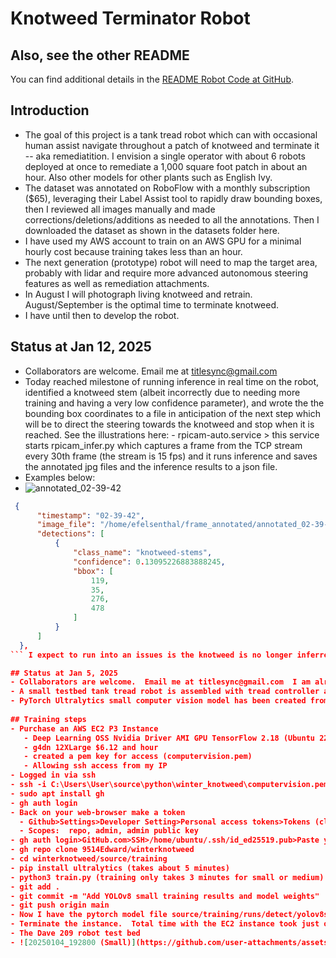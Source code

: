# Knotweed Terminator Robot
## Also, see the other README  
You can find additional details in the [README Robot Code at GitHub](https://github.com/9514Edward/winterknotweed/tree/main/robot-source#startup-files).  

## Introduction
  - The goal of this project is a tank tread robot which can with occasional human assist navigate throughout a patch of knotweed and terminate it -- aka remediatition.  I envision a single operator with about 6 robots deployed at once to remediate a 1,000 square foot patch in about an hour.  Also other models for other plants such as English Ivy.
  - The dataset was annotated on RoboFlow with a monthly subscription ($65), leveraging their Label Assist tool to rapidly draw bounding boxes, then I reviewed all images manually and made corrections/deletions/additions as needed to all the annotations.  Then I downloaded the dataset as shown in the datasets folder here.
  - I have used my AWS account to train on an AWS GPU for a minimal hourly cost because training takes less than an hour.
  - The next generation (prototype) robot will need to map the target area, probably with lidar and require more advanced autonomous steering features as well as remediation attachments.
  - In August I will photograph living knotweed and retrain. August/September is the optimal time to terminate knotweed.
  - I have until then to develop the robot.

## Status at Jan 12, 2025
  - Collaborators are welcome.  Email me at titlesync@gmail.com
  - Today reached milestone of running inference in real time on the robot, identified a knotweed stem (albeit incorrectly due to needing more training and having a very low confidence parameter), and wrote the the bounding box coordinates to a file in anticipation of the next step which will be to direct the steering towards the knotweed and stop when it is reached.  See the illustrations here:   - rpicam-auto.service > this service starts rpicam_infer.py which captures a frame from the TCP stream every 30th frame (the stream is 15 fps) and it runs inference and saves the annotated jpg files and the inference results to a json file.
  - Examples below:
  - ![annotated_02-39-42](https://github.com/user-attachments/assets/e5b95ab1-7a3a-48e0-aa65-988d83eab7e9)
  ```json
   {
        "timestamp": "02-39-42",
        "image_file": "/home/efelsenthal/frame_annotated/annotated_02-39-42.jpg",
        "detections": [
            {
                "class_name": "knotweed-stems",
                "confidence": 0.13095226883888245,
                "bbox": [
                    119,
                    35,
                    276,
                    478
                ]
            }
        ]
    },
``` I expect to run into an issues is the knotweed is no longer inferred as it drives close to it.  

## Status at Jan 5, 2025
  - Collaborators are welcome.  Email me at titlesync@gmail.com  I am already collaborating with chat GPT 3 and Google.  I have no education or training on the software and hardware discussed in this project but I am capable of asking the right questions of the right tools to get things to work.
  - A small testbed tank tread robot is assembled with tread controller and camera.  It is integrated with an off the shelf bluetooth game controller and can drive around via manual inputs from the game controller.
  - PyTorch Ultralytics small computer vision model has been created from 120 images and is based on the COCO framework and works only with confidence level of 12% or so.  Many more training photos are needed.
    
## Training steps
  - Purchase an AWS EC2 P3 Instance
     - Deep Learning OSS Nvidia Driver AMI GPU TensorFlow 2.18 (Ubuntu 22.04)
     - g4dn 12XLarge $6.12 and hour
     - created a pem key for access (computervision.pem)
     - Allowing ssh access from my IP
  - Logged in via ssh
  - ssh -i C:\Users\User\source\python\winter_knotweed\computervision.pem ubuntu@ec2-52-206-140-136.compute-1.amazonaws.com
  - sudo apt install gh
  - gh auth login
  - Back on your web-browser make a token
    - Github>Settings>Developer Setting>Personal access tokens>Tokens (classic)
    - Scopes:  repo, admin, admin public key
  - gh auth login>GitHub.com>SSH>/home/ubuntu/.ssh/id_ed25519.pub>Paste your authentication token>
  - gh repo clone 9514Edward/winterknotweed
  - cd winterknotweed/source/training
  - pip install ultralytics (takes about 5 minutes)
  - python3 train.py (training only takes 3 minutes for small or medium)
  - git add .
  - git commit -m "Add YOLOv8 small training results and model weights"
  - git push origin main
  - Now I have the pytorch model file source/training/runs/detect/yolov8s_v8_50e2/weights/best.pt (the best small model after training) which I can use for inference testing and in my robot code.
  - Terminate the instance.  Total time with the EC2 instance took just over an hour due to learning curve and documentation here.
  - The Dave 209 robot test bed
  - ![20250104_192800 (Small)](https://github.com/user-attachments/assets/59fe39b7-ece7-4dbe-a2ac-2eb8297dff12)
 


